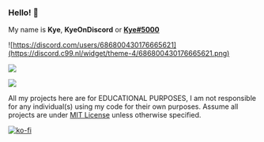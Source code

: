 ### Hello! 👋
My name is **Kye**, **KyeOnDiscord** or [**Kye#5000**](https://discord.com/users/686800430176665621)

![https://discord.com/users/686800430176665621](https://discord.c99.nl/widget/theme-4/686800430176665621.png)


![](https://github-readme-stats.vercel.app/api?username=kyeondiscord&show_icons=true&include_all_commits=true&theme=tokyonight&border_radius=10)

![](https://github-readme-stats.vercel.app/api/top-langs/?username=kyeondiscord&layout=compact&theme=tokyonight&border_radius=10&langs_count=4)


All my projects here are for EDUCATIONAL PURPOSES, I am not responsible for any individual(s) using my code for their own purposes. Assume all projects are under [MIT License](https://opensource.org/licenses/MIT) unless otherwise specified.

[![ko-fi](https://ko-fi.com/img/githubbutton_sm.svg)](https://ko-fi.com/Y8Y4D37MY)

